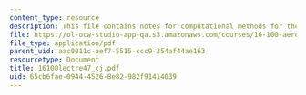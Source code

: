 ```yaml
---
content_type: resource
description: This file contains notes for computational methods for the euler equations.
file: https://ol-ocw-studio-app-qa.s3.amazonaws.com/courses/16-100-aerodynamics-fall-2005/65cb6fae094445268e82982f91414039_16100lectre47_cj.pdf
file_type: application/pdf
parent_uid: aac0011c-aef7-5515-ccc9-354af44ae163
resourcetype: Document
title: 16100lectre47_cj.pdf
uid: 65cb6fae-0944-4526-8e82-982f91414039
---
```

